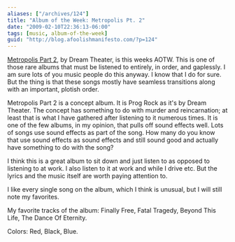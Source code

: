 ```yaml
---
aliases: ["/archives/124"]
title: "Album of the Week: Metropolis Pt. 2"
date: "2009-02-10T22:36:13-06:00"
tags: [music, album-of-the-week]
guid: "http://blog.afoolishmanifesto.com/?p=124"
---
```

[Metropolis Part 2](http://amazon.com/dp/B000021XS0/), by Dream Theater, is this weeks AOTW. This is one of those rare albums that must be listened to entirely, in order, and gaplessly. I am sure lots of you music people do this anyway. I know that I do for sure. But the thing is that these songs mostly have seamless transitions along with an important, plotish order.

Metropolis Part 2 is a concept album. It is Prog Rock as it's by Dream Theater. The concept has something to do with murder and reincarnation; at least that is what I have gathered after listening to it numerous times. It is one of the few albums, in my opinion, that pulls off sound effects well. Lots of songs use sound effects as part of the song. How many do you know that use sound effects as sound effects and still sound good and actually have something to do with the song?

I think this is a great album to sit down and just listen to as opposed to listening to at work. I also listen to it at work and while I drive etc. But the lyrics and the music itself are worth paying attention to.

I like every single song on the album, which I think is unusual, but I will still note my favorites.

My favorite tracks of the album: Finally Free, Fatal Tragedy, Beyond This Life, The Dance Of Eternity.

Colors: Red, Black, Blue.
